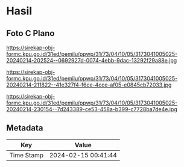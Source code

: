 # Hasil

## Foto C Plano

https://sirekap-obj-formc.kpu.go.id/31ed/pemilu/ppwp/31/73/04/10/05/3173041005025-20240214-202524--0692927d-0074-4ebb-9dac-13292f29a88e.jpg

https://sirekap-obj-formc.kpu.go.id/31ed/pemilu/ppwp/31/73/04/10/05/3173041005025-20240214-211822--41e327f4-f6ce-4cce-af05-e0845cb72033.jpg

https://sirekap-obj-formc.kpu.go.id/31ed/pemilu/ppwp/31/73/04/10/05/3173041005025-20240214-230154--7d243389-ce53-458a-b399-c7728ba7de4e.jpg


## Metadata

| Key        | Value               |
| ---------- | ------------------- |
| Time Stamp | 2024-02-15 00:41:44 |



